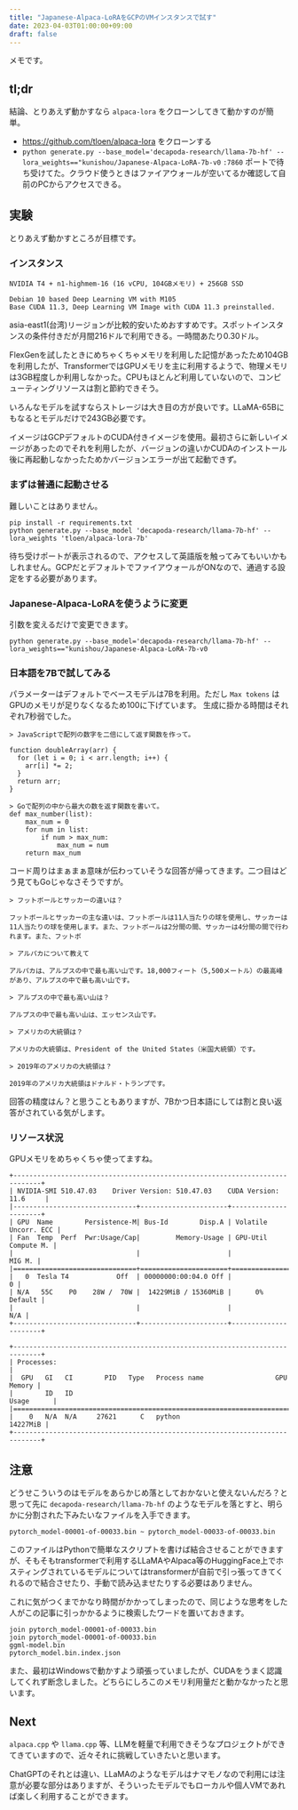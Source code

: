 ```yaml
---
title: "Japanese-Alpaca-LoRAをGCPのVMインスタンスで試す"
date: 2023-04-03T01:00:00+09:00
draft: false
---
```


メモです。

## tl;dr
結論、とりあえず動かすなら `alpaca-lora` をクローンしてきて動かすのが簡単。

- https://github.com/tloen/alpaca-lora をクローンする
- `python generate.py --base_model='decapoda-research/llama-7b-hf' --lora_weights=="kunishou/Japanese-Alpaca-LoRA-7b-v0`
`:7860` ポートで待ち受けてた。クラウド使うときはファイアウォールが空いてるか確認して自前のPCからアクセスできる。

## 実験
とりあえず動かすところが目標です。

### インスタンス

```
NVIDIA T4 + n1-highmem-16 (16 vCPU, 104GBメモリ) + 256GB SSD

Debian 10 based Deep Learning VM with M105
Base CUDA 11.3, Deep Learning VM Image with CUDA 11.3 preinstalled.
```
asia-east1(台湾)リージョンが比較的安いためおすすめです。スポットインスタンスの条件付きだが月間216ドルで利用できる。一時間あたり0.30ドル。

FlexGenを試したときにめちゃくちゃメモリを利用した記憶があったため104GBを利用したが、TransformerではGPUメモリを主に利用するようで、物理メモリは3GB程度しか利用しなかった。CPUもほとんど利用していないので、コンピューティングリソースは割と節約できそう。

いろんなモデルを試すならストレージは大き目の方が良いです。LLaMA-65Bにもなるとモデルだけで243GB必要です。

イメージはGCPデフォルトのCUDA付きイメージを使用。最初さらに新しいイメージがあったのでそれを利用したが、バージョンの違いかCUDAのインストール後に再起動しなかったためかバージョンエラーが出て起動できず。

### まずは普通に起動させる
難しいことはありません。

```
pip install -r requirements.txt
python generate.py --base_model 'decapoda-research/llama-7b-hf' --lora_weights 'tloen/alpaca-lora-7b'
```

待ち受けポートが表示されるので、アクセスして英語版を触ってみてもいいかもしれません。GCPだとデフォルトでファイアウォールがONなので、通過する設定をする必要があります。

### Japanese-Alpaca-LoRAを使うように変更

引数を変えるだけで変更できます。

`python generate.py --base_model='decapoda-research/llama-7b-hf' --lora_weights=="kunishou/Japanese-Alpaca-LoRA-7b-v0`

### 日本語を7Bで試してみる
パラメーターはデフォルトでベースモデルは7Bを利用。ただし `Max tokens` はGPUのメモリが足りなくなるため100に下げています。
生成に掛かる時間はそれぞれ7秒弱でした。

```
> JavaScriptで配列の数字を二倍にして返す関数を作って。

function doubleArray(arr) {
  for (let i = 0; i < arr.length; i++) {
    arr[i] *= 2;
  }
  return arr;
}
```

```
> Goで配列の中から最大の数を返す関数を書いて。
def max_number(list):
    max_num = 0
    for num in list:
        if num > max_num:
            max_num = num
    return max_num
```

コード周りはまぁまぁ意味が伝わっていそうな回答が帰ってきます。二つ目はどう見てもGoじゃなさそうですが。

```
> フットボールとサッカーの違いは？

フットボールとサッカーの主な違いは、フットボールは11人当たりの球を使用し、サッカーは11人当たりの球を使用します。また、フットボールは2分間の間、サッカーは4分間の間で行われます。また、フットボ
```

```
> アルパカについて教えて

アルパカは、アルプスの中で最も高い山です。18,000フィート（5,500メートル）の最高峰があり、アルプスの中で最も高い山です。
```

```
> アルプスの中で最も高い山は？

アルプスの中で最も高い山は、エッセンス山です。
```

```
> アメリカの大統領は？

アメリカの大統領は、President of the United States（米国大統領）です。
```

```
> 2019年のアメリカの大統領は？

2019年のアメリカ大統領はドナルド・トランプです。
```

回答の精度はん？と思うこともありますが、7Bかつ日本語にしては割と良い返答がされている気がします。

### リソース状況

GPUメモリをめちゃくちゃ使ってますね。

```
+-----------------------------------------------------------------------------+
| NVIDIA-SMI 510.47.03    Driver Version: 510.47.03    CUDA Version: 11.6     |
|-------------------------------+----------------------+----------------------+
| GPU  Name        Persistence-M| Bus-Id        Disp.A | Volatile Uncorr. ECC |
| Fan  Temp  Perf  Pwr:Usage/Cap|         Memory-Usage | GPU-Util  Compute M. |
|                               |                      |               MIG M. |
|===============================+======================+======================|
|   0  Tesla T4            Off  | 00000000:00:04.0 Off |                    0 |
| N/A   55C    P0    28W /  70W |  14229MiB / 15360MiB |      0%      Default |
|                               |                      |                  N/A |
+-------------------------------+----------------------+----------------------+

+-----------------------------------------------------------------------------+
| Processes:                                                                  |
|  GPU   GI   CI        PID   Type   Process name                  GPU Memory |
|        ID   ID                                                   Usage      |
|=============================================================================|
|    0   N/A  N/A     27621      C   python                          14227MiB |
+-----------------------------------------------------------------------------+
```

## 注意
どうせこういうのはモデルをあらかじめ落としておかないと使えないんだろ？と思って先に `decapoda-research/llama-7b-hf` のようなモデルを落とすと、明らかに分割された下みたいなファイルを入手できます。

`pytorch_model-00001-of-00033.bin ~ pytorch_model-00033-of-00033.bin`

このファイルはPythonで簡単なスクリプトを書けば結合させることができますが、そもそもtransformerで利用するLLaMAやAlpaca等のHuggingFace上でホスティングされているモデルについてはtransformerが自前で引っ張ってきてくれるので結合させたり、手動で読み込ませたりする必要はありません。

これに気がつくまでかなり時間がかかってしまったので、同じような思考をした人がこの記事に引っかかるように検索したワードを置いておきます。

```
join pytorch_model-00001-of-00033.bin
join pytorch_model-00001-of-00033.bin
ggml-model.bin
pytorch_model.bin.index.json
```

また、最初はWindowsで動かすよう頑張っていましたが、CUDAをうまく認識してくれず断念しました。どちらにしろこのメモリ利用量だと動かなかったと思います。

## Next

`alpaca.cpp` や `llama.cpp` 等、LLMを軽量で利用できそうなプロジェクトができてきていますので、近々それに挑戦していきたいと思います。

ChatGPTのそれとは違い、LLaMAのようなモデルはナマモノなので利用には注意が必要な部分はありますが、そういったモデルでもローカルや個人VMであれば楽しく利用することができます。